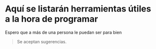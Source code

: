# Aquí se listarán herramientas útiles a la hora de programar

Espero que a más de una persona le puedan ser para bien

> Se aceptan sugerencias.
